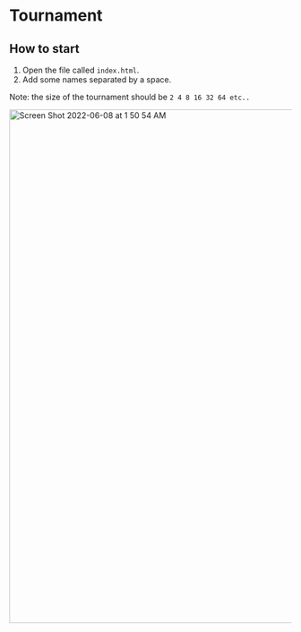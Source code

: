 # Tournament
## How to start
1. Open the file called `index.html`.
2. Add some names separated by a space.

Note: the size of the tournament should be `2 4 8 16 32 64 etc..`

<img width="918" alt="Screen Shot 2022-06-08 at 1 50 54 AM" src="https://user-images.githubusercontent.com/42366713/172541576-112eec86-9c89-4293-8892-5d3256902a5b.png">
